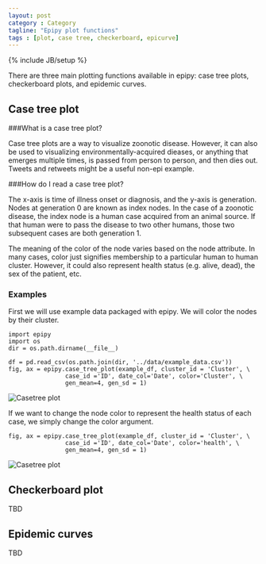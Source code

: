 ```yaml
---
layout: post
category : Category
tagline: "Epipy plot functions"
tags : [plot, case tree, checkerboard, epicurve]
---
```

{% include JB/setup %}

There are three main plotting functions available in epipy: case tree plots, checkerboard plots, and epidemic curves.

## Case tree plot

###What is a case tree plot?

Case tree plots are a way to visualize zoonotic disease.
However, it can also be used to visualizing environmentally-acquired
dieases, or anything that emerges multiple times, is passed from person
to person, and then dies out. Tweets and retweets might be a useful
non-epi example.

###How do I read a case tree plot?

The x-axis is time of illness onset or diagnosis, and the y-axis is
generation. Nodes at generation 0 are known as index nodes.
In the case of a zoonotic disease, the index node is a human case
acquired from an animal source. If that human were to pass
the disease to two other humans, those two subsequent cases are both
generation 1.

The meaning of the color of the node varies based on the node attribute.
In many cases, color just signifies membership to a particular human to
human cluster. However, it could also represent health status (e.g. alive, dead), the sex of the patient, etc.

### Examples

First we will use example data packaged with epipy. We will color the nodes by their cluster.

    import epipy
    import os
    dir = os.path.dirname(__file__)

    df = pd.read_csv(os.path.join(dir, '../data/example_data.csv'))
    fig, ax = epipy.case_tree_plot(example_df, cluster_id = 'Cluster', \
                    case_id ='ID', date_col='Date', color='Cluster', \
                    gen_mean=4, gen_sd = 1)

![Casetree plot](http://github.com/cmrivers/epipy/blob/master/figs/example_casetree.png?raw=true)

If we want to change the node color to represent the health status of each case, we simply change the color argument.

    fig, ax = epipy.case_tree_plot(example_df, cluster_id = 'Cluster', \
                    case_id ='ID', date_col='Date', color='health', \
                    gen_mean=4, gen_sd = 1)
![Casetree plot](http://github.com/cmrivers/epipy/blob/master/figs/example_casetree_health.png?raw=true)

## Checkerboard plot

TBD

## Epidemic curves

TBD


